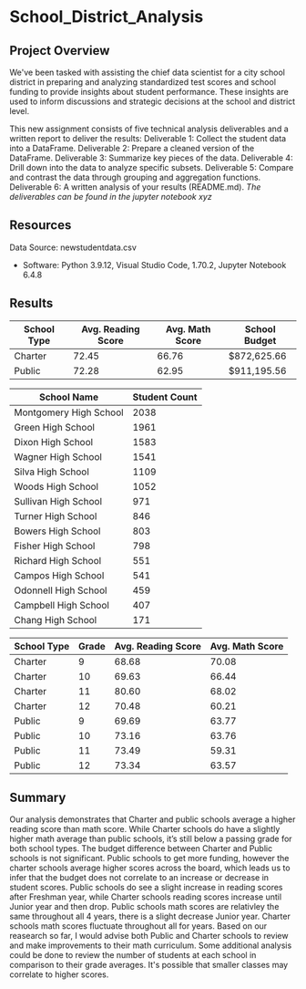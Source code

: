 # School_District_Analysis
## Project Overview
We've been tasked with assisting the chief data scientist for a city school district in preparing and analyzing standardized test scores and school funding to provide insights about student performance. These insights are used to inform discussions and strategic decisions at the school and district level.


This new assignment consists of five technical analysis deliverables and a written report to deliver the results:
Deliverable 1: Collect the student data into a DataFrame.
Deliverable 2: Prepare a cleaned version of the DataFrame.
Deliverable 3: Summarize key pieces of the data.
Deliverable 4: Drill down into the data to analyze specific subsets.
Deliverable 5: Compare and contrast the data through grouping and aggregation functions.
Deliverable 6: A written analysis of your results (README.md).
_The deliverables can be found in the jupyter notebook xyz_

## Resources
Data Source: newstudentdata.csv
- Software: Python 3.9.12, Visual Studio Code, 1.70.2, Jupyter Notebook 6.4.8
## Results

School Type | Avg. Reading Score | Avg. Math Score | School Budget
----------- | ------------------ | --------------- | -------------
Charter	    | 72.45	             | 66.76           | $872,625.66
Public	    | 72.28	             | 62.95           | $911,195.56

School Name            | Student Count
---------------------- | -------------
Montgomery High School | 2038
Green High School	   | 1961
Dixon High School	   | 1583
Wagner High School	   | 1541
Silva High School	   | 1109
Woods High School	   | 1052
Sullivan High School   | 971
Turner High School     | 846
Bowers High School     | 803
Fisher High School     | 798
Richard High School    | 551
Campos High School     | 541
Odonnell High School   | 459
Campbell High School   | 407
Chang High School      | 171

School Type | Grade | Avg. Reading Score | Avg. Math Score
----------- | ----- | ------------------ | ---------------
Charter     | 9     | 68.68	             | 70.08
Charter     | 10    | 69.63 	         | 66.44
Charter     | 11    | 80.60 	         | 68.02
Charter     | 12    | 70.48 	         | 60.21
Public      | 9     | 69.69	             | 63.77
Public      | 10    | 73.16 	         | 63.76
Public      | 11    | 73.49 	         | 59.31
Public      | 12    | 73.34 	         | 63.57


## Summary
Our analysis demonstrates that Charter and public schools average a higher reading score than math score. While Charter schools do have a slightly higher math average than public schools, it’s still below a passing grade for both school types. The budget difference between Charter and Public schools is not significant. Public schools to get more funding, however the charter schools average higher scores across the board, which leads us to infer that the budget does not correlate to an increase or decrease in student scores. Public schools do see a slight increase in reading scores after Freshman year, while Charter schools reading scores increase until Junior year and then drop. Public schools math scores are relativley the same throughout all 4 years, there is a slight decrease Junior year. Charter schools math scores fluctuate throughout all for years. Based on our reasearch so far, I would advise both Public and Charter schools to review and make improvements to their math curriculum. Some additional analysis could be done to review the number of students at each school in comparison to their grade averages. It's possible that smaller classes may correlate to higher scores. 